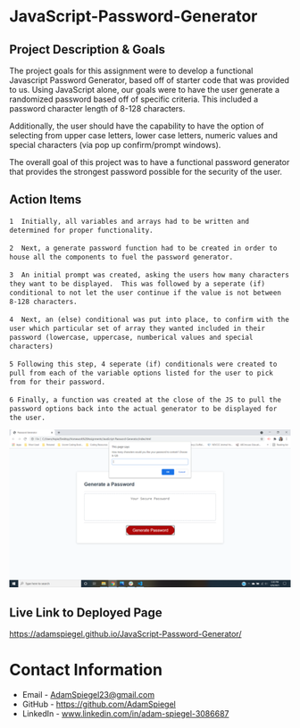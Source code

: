 # **JavaScript-Password-Generator**

## Project Description & Goals
   The project goals for this assignment were to develop a functional Javascript Password Generator, based off of starter code that was provided to us.  Using JavaScript alone, our goals were to have the user generate a randomized password based off of specific criteria.  This included a password character length of   8-128 characters.  
   
   Additionally, the user should have the capability to have the option of selecting from upper case letters, lower case letters, numeric values and special characters (via pop up confirm/prompt windows). 

   The overall goal of this project was to have a functional password generator that provides the strongest password possible for the security of the user.


## Action Items 

    1  Initially, all variables and arrays had to be written and determined for proper functionality.

    2  Next, a generate password function had to be created in order to house all the components to fuel the password generator. 

    3  An initial prompt was created, asking the users how many characters they want to be displayed.  This was followed by a seperate (if) conditional to not let the user continue if the value is not between 8-128 characters. 

    4  Next, an (else) conditional was put into place, to confirm with the user which particular set of array they wanted included in their password (lowercase, uppercase, numberical values and special characters) 

    5 Following this step, 4 seperate (if) conditionals were created to pull from each of the variable options listed for the user to pick from for their password.

    6 Finally, a function was created at the close of the JS to pull the password options back into the actual generator to be displayed for the user.



 <img src="Screenshot (17).png" alt="JS Password Generator Screenshot">



## Live Link to Deployed Page

 https://adamspiegel.github.io/JavaScript-Password-Generator/

 

# Contact Information
* Email - AdamSpiegel23@gmail.com
* GitHub - https://github.com/AdamSpiegel
* LinkedIn - www.linkedin.com/in/adam-spiegel-3086687

